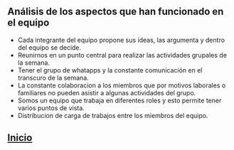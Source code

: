 ## Análisis de los aspectos que han funcionado en el equipo

- Cada integrante del equipo propone sus ideas, las argumenta y dentro del equipo se decide.
- Reunirnos en un punto central para realizar las actividades grupales de la semana.
- Tener el grupo de whatapps y la constante comunicación en el transcuro de la semana.
- La constante colaboracion a los miembros que por motivos laborales o familiares no pueden asistir a algunas actividades del grupo.
- Somos un equipo que trabaja en diferentes roles y esto permite tener varios puntos de vista.
- Distribucion de carga de trabajos entre los miembros del equipo.

## [Inicio](index.md)
